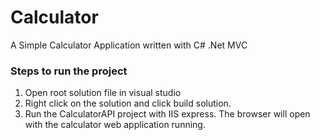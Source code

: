 # Calculator
A Simple Calculator Application written with C# .Net MVC


### Steps to run the project
1. Open root solution file in visual studio
2. Right click on the solution and click build solution. 
3. Run the CalculatorAPI project with IIS express. The browser will open with the calculator web application running.

